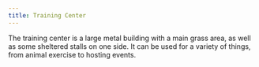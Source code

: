```yaml
---
title: Training Center
---
```


The training center is a large metal building with a main grass area, as well as some sheltered stalls on one side.
It can be used for a variety of things, from animal exercise to hosting events.
